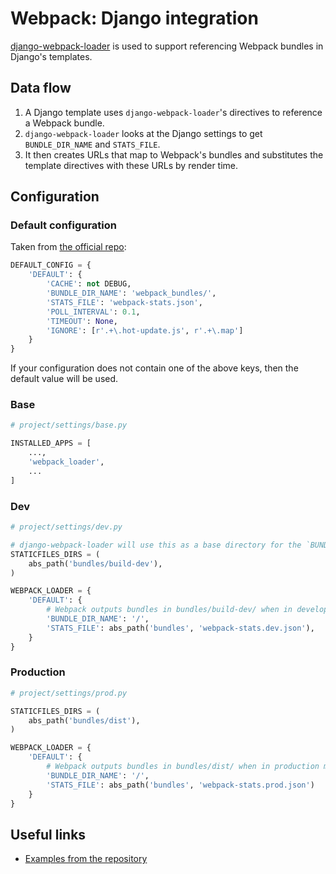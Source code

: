 # Webpack: Django integration

[django-webpack-loader](https://github.com/owais/django-webpack-loader) is used to support referencing Webpack bundles in Django's templates.

## Data flow

1. A Django template uses `django-webpack-loader`'s directives to reference a Webpack bundle.
1. `django-webpack-loader` looks at the Django settings to get `BUNDLE_DIR_NAME` and `STATS_FILE`.
1. It then creates URLs that map to Webpack's bundles and substitutes the template directives with these URLs by render time.

## Configuration

### Default configuration

Taken from [the official repo](https://github.com/owais/django-webpack-loader/blob/master/webpack_loader/config.py):

```python
DEFAULT_CONFIG = {
    'DEFAULT': {
        'CACHE': not DEBUG,
        'BUNDLE_DIR_NAME': 'webpack_bundles/',
        'STATS_FILE': 'webpack-stats.json',
        'POLL_INTERVAL': 0.1,
        'TIMEOUT': None,
        'IGNORE': [r'.+\.hot-update.js', r'.+\.map']
    }
}
```

If your configuration does not contain one of the above keys, then the default value will be used.

### Base

```python
# project/settings/base.py

INSTALLED_APPS = [
    ...,
    'webpack_loader',
    ...
]
```

### Dev

```python
# project/settings/dev.py

# django-webpack-loader will use this as a base directory for the `BUNDLE_DIR_NAME` configuration.
STATICFILES_DIRS = (
    abs_path('bundles/build-dev'),
)

WEBPACK_LOADER = {
    'DEFAULT': {
        # Webpack outputs bundles in bundles/build-dev/ when in development mode.
        'BUNDLE_DIR_NAME': '/',
        'STATS_FILE': abs_path('bundles', 'webpack-stats.dev.json'),
    }
}
```

### Production

```python
# project/settings/prod.py

STATICFILES_DIRS = (
    abs_path('bundles/dist'),
)

WEBPACK_LOADER = {
    'DEFAULT': {
        # Webpack outputs bundles in bundles/dist/ when in production mode.
        'BUNDLE_DIR_NAME': '/',
        'STATS_FILE': abs_path('bundles', 'webpack-stats.prod.json')
    }
}
```

## Useful links

* [Examples from the repository](https://github.com/owais/django-webpack-loader/tree/master/examples)